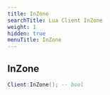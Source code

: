 ```yaml
---
title: InZone
searchTitle: Lua Client InZone
weight: 1
hidden: true
menuTitle: InZone
---
```

## InZone
```lua
Client:InZone(); -- bool
```